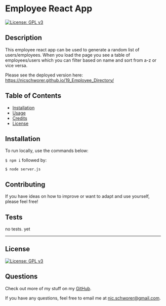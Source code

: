 # Employee React App

[![License: GPL v3](https://img.shields.io/badge/License-GPLv3-blue.svg)](https://www.gnu.org/licenses/gpl-3.0)

## Description 
This employee react app can be used to generate a random list of users/employees. When you load the page you see a table of employees/users which you can filter based on name and sort from a-z or vice versa.

Please see the deployed version here: 
https://nicschworer.github.io/19_Employee_Directory/


## Table of Contents
* [Installation](#installation)
* [Usage](#usage)
* [Credits](#credits)
* [License](#license)


## Installation
To run locally, use the commands below:

` $ npm i `
followed by:

` $ node server.js `


## Contributing

If you have ideas on how to improve or want to adapt and use yourself, please feel free!


## Tests

no tests. yet

----

## License

[![License: GPL v3](https://img.shields.io/badge/License-GPLv3-blue.svg)](https://www.gnu.org/licenses/gpl-3.0)


## Questions

Check out more of my stuff on my [GitHub](https://github.com/nicschworer ).

If you have any questions, feel free to email me at nic.schworer@gmail.com.